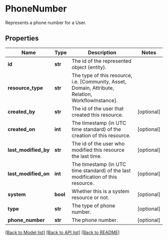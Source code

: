 # PhoneNumber

Represents a phone number for a User.
## Properties
Name | Type | Description | Notes
------------ | ------------- | ------------- | -------------
**id** | **str** | The id of the represented object (entity). | 
**resource_type** | **str** | The type of this resource, i.e. [Community, Asset, Domain, Attribute, Relation, WorkflowInstance]. | 
**created_by** | **str** | The id of the user that created this resource. | [optional] 
**created_on** | **int** | The timestamp (in UTC time standard) of the creation of this resource. | [optional] 
**last_modified_by** | **str** | The id of the user who modified this resource the last time. | [optional] 
**last_modified_on** | **int** | The timestamp (in UTC time standard) of the last modification of this resource. | [optional] 
**system** | **bool** | Whether this is a system resource or not. | [optional] 
**type** | **str** | The type of phone number. | [optional] 
**phone_number** | **str** | The phone number. | [optional] 

[[Back to Model list]](../README.md#documentation-for-models) [[Back to API list]](../README.md#documentation-for-api-endpoints) [[Back to README]](../README.md)


